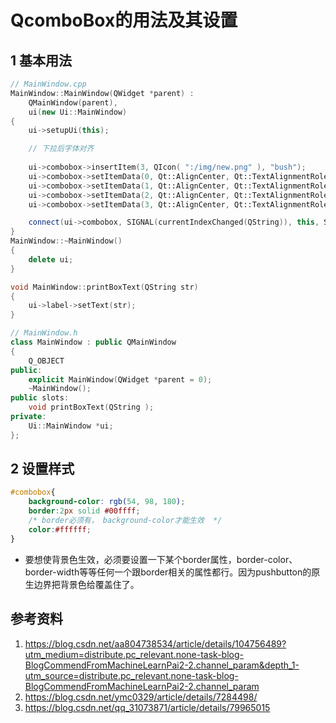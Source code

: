 # QcomboBox的用法及其设置   

## 1 基本用法  

```C++
// MainWindow.cpp
MainWindow::MainWindow(QWidget *parent) :
    QMainWindow(parent),
    ui(new Ui::MainWindow)
{
    ui->setupUi(this);

    // 下拉后字体对齐  
    
    ui->combobox->insertItem(3, QIcon( ":/img/new.png" ), "bush");
    ui->combobox->setItemData(0, Qt::AlignCenter, Qt::TextAlignmentRole);
    ui->combobox->setItemData(1, Qt::AlignCenter, Qt::TextAlignmentRole);
    ui->combobox->setItemData(2, Qt::AlignCenter, Qt::TextAlignmentRole);
    ui->combobox->setItemData(3, Qt::AlignCenter, Qt::TextAlignmentRole);

    connect(ui->combobox, SIGNAL(currentIndexChanged(QString)), this, SLOT(printBoxText(QString )));
}
MainWindow::~MainWindow()
{
    delete ui;
}

void MainWindow::printBoxText(QString str)
{
    ui->label->setText(str);
}

// MainWindow.h
class MainWindow : public QMainWindow
{
    Q_OBJECT
public:
    explicit MainWindow(QWidget *parent = 0);
    ~MainWindow();
public slots:
    void printBoxText(QString );
private:
    Ui::MainWindow *ui;
};
```

## 2 设置样式   
```CSS
#combobox{     
    background-color: rgb(54, 98, 180);  
	border:2px solid #00ffff; 
    /* border必须有， background-color才能生效  */
	color:#ffffff;
} 
```

- 要想使背景色生效，必须要设置一下某个border属性，border-color、border-width等等任何一个跟border相关的属性都行。因为pushbutton的原生边界把背景色给覆盖住了。   


## 参考资料  
1. https://blog.csdn.net/aa804738534/article/details/104756489?utm_medium=distribute.pc_relevant.none-task-blog-BlogCommendFromMachineLearnPai2-2.channel_param&depth_1-utm_source=distribute.pc_relevant.none-task-blog-BlogCommendFromMachineLearnPai2-2.channel_param   
2. https://blog.csdn.net/ymc0329/article/details/7284498/   
3. https://blog.csdn.net/qq_31073871/article/details/79965015  